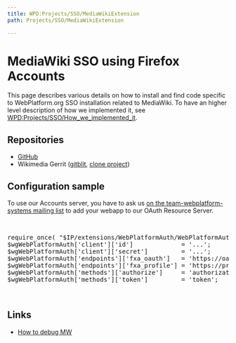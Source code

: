 ```yaml
---
title: WPD:Projects/SSO/MediaWikiExtension
path: Projects/SSO/MediaWikiExtension

---
```

<h1><span class="mw-headline" id="MediaWiki_SSO_using_Firefox_Accounts">MediaWiki SSO using Firefox Accounts</span></h1>
<p>This page describes various details on how to install and find code specific to WebPlatform.org SSO installation related to MediaWiki. To have an higher level description of how we implemented it, see <a href="/wiki/WPD:Projects/SSO/How_we_implemented_it" title="WPD:Projects/SSO/How we implemented it">WPD:Projects/SSO/How_we_implemented_it</a>.
</p>
<h2><span class="mw-headline" id="Repositories">Repositories</span></h2>
<ul><li> <a rel="nofollow" class="external text" href="https://github.com/webplatform/mediawiki-fxa-sso">GitHub</a></li>
<li> Wikimedia Gerrit (<a rel="nofollow" class="external text" href="https://git.wikimedia.org/summary/mediawiki%2Fextensions%2FWebPlatformAuth">gitblit</a>,  <a rel="nofollow" class="external text" href="https://gerrit.wikimedia.org/r/#/admin/projects/mediawiki/extensions/WebPlatformAuth">clone project</a>)</li></ul>
<h2><span class="mw-headline" id="Configuration_sample">Configuration sample</span></h2>
<p>To use our Accounts server, you have to ask us <a rel="nofollow" class="external text" href="mailto:team-webplatform-systems@w3.org">on the team-webplatform-systems mailing list</a> to add your webapp to our OAuth Resource Server.
</p><p><br />
</p>
<pre class="language-html5" data-lang="html5">
require_once( "$IP/extensions/WebPlatformAuth/WebPlatformAuth.php" );
$wgWebPlatformAuth['client']['id']             = '...';
$wgWebPlatformAuth['client']['secret']         = '...';
$wgWebPlatformAuth['endpoints']['fxa_oauth']   = 'https://oauth.accounts.webplatform.org/v1/';
$wgWebPlatformAuth['endpoints']['fxa_profile'] = 'https://profile.accounts.webplatform.org/v1/';
$wgWebPlatformAuth['methods']['authorize']     = 'authorization';
$wgWebPlatformAuth['methods']['token']         = 'token';
</pre>
<p><br />
</p>
<h2><span class="mw-headline" id="Links">Links</span></h2>
<ul><li> <a class="external text" href="http://www.mediawiki.org/wiki/Manual:How_to_debug">How to debug MW</a></li></ul>

<!-- 
NewPP limit report
CPU time usage: 0.013 seconds
Real time usage: 0.015 seconds
Preprocessor visited node count: 23/1000000
Preprocessor generated node count: 40/1000000
Post‐expand include size: 0/2097152 bytes
Template argument size: 0/2097152 bytes
Highest expansion depth: 2/40
Expensive parser function count: 0/100
-->

<!-- 
Transclusion expansion time report (%,ms,calls,template)
100.00%    0.000      1 - -total
-->

<!-- Saved in parser cache with key wpwiki:pcache:idhash:22695-0!*!0!!*!*!*!esi=1 and timestamp 20150810161957 and revision id 56083
 -->
